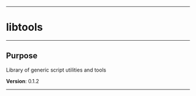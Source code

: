* * *
# libtools
* * *
## Purpose

Library of generic script utilities and tools

**Version**: 0.1.2

* * *
